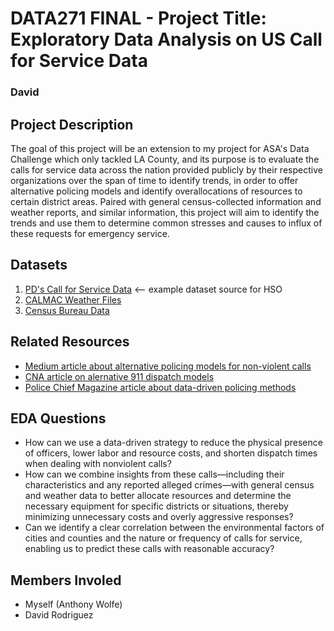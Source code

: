 # DATA271 FINAL - Project Title: Exploratory Data Analysis on US Call for Service Data

### David

## Project Description
The goal of this project will be an extension to my project for ASA's Data Challenge which only tackled LA County, and its purpose is to evaluate the calls for service data across the nation provided publicly by their respective organizations over the span of time to identify trends, in order to offer alternative policing models and identify overallocations of resources to certain district areas. Paired with general census-collected information and weather reports, and similar information, this project will aim to identify the trends and use them to determine common stresses and causes to influx of these requests for emergency service.

## Datasets
1. [PD's Call for Service Data](https://humboldtgov.org/2161/Daily-CFS-Report) <-- example dataset source for HSO
2. [CALMAC Weather Files](https://www.calmac.org/weather.asp)
3. [Census Bureau Data](https://data.census.gov) 

## Related Resources
- [Medium article about alternative policing models for non-violent calls](https://londonbreed.medium.com/alternatives-to-police-for-responding-to-non-violent-911-calls-44c7d40ad9b1)
- [CNA article on alernative 911 dispatch models](https://www.cna.org/quick-looks/2022/alternative-911-dispatch-models)
- [Police Chief Magazine article about data-driven policing methods](https://www.policechiefmagazine.org/turning-point-policing-methods/)

## EDA Questions
- How can we use a data-driven strategy to reduce the physical presence of officers, lower labor and resource costs, and shorten dispatch times when dealing with nonviolent calls?
- How can we combine insights from these calls—including their characteristics and any reported alleged crimes—with general census and weather data to better allocate resources and determine the necessary equipment for specific districts or situations, thereby minimizing unnecessary costs and overly aggressive responses?
- Can we identify a clear correlation between the environmental factors of cities and counties and the nature or frequency of calls for service, enabling us to predict these calls with reasonable accuracy?

## Members Involed
- Myself (Anthony Wolfe)
- David Rodriguez 